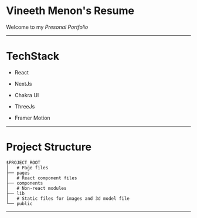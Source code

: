 # Vineeth Menon's Resume

<!-- <div style="display:flex;flex-direction:row; justify-content; space-between;width:100%">
  <h3>:rocket: <a  target="_blank" href=""> Run Resume Live </a></h3>
</div> -->

Welcome to my _Presonal Portfolio_

---

# TechStack

- React

- NextJs

- Chakra UI

- ThreeJs

- Framer Motion

---

# Project Structure

```
$PROJECT_ROOT
│   # Page files
├── pages
│   # React component files
├── components
│   # Non-react modules
├── lib
│   # Static files for images and 3d model file
└── public
```

---
